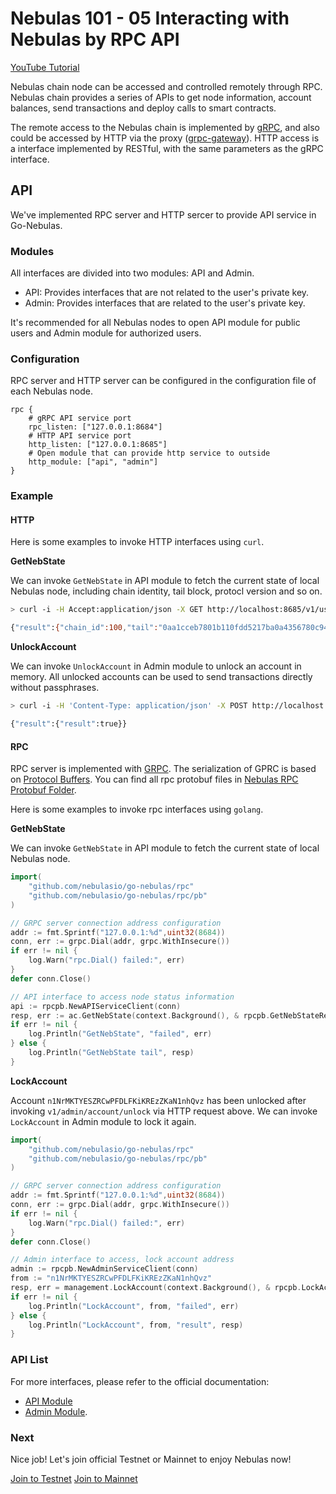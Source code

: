 # Nebulas 101 - 05 Interacting with Nebulas by RPC API

[YouTube Tutorial](https://www.youtube.com/watch?v=to3tkwFjVXo)

Nebulas chain node can be accessed and controlled remotely through RPC. Nebulas chain provides a series of APIs to get node information, account balances, send transactions and deploy calls to smart contracts.

The remote access to the Nebulas chain is implemented by [gRPC](https://grpc.io), and also could be accessed by HTTP via the proxy \([grpc-gateway](https://github.com/grpc-ecosystem/grpc-gateway)\). HTTP access is a interface implemented by RESTful, with the same parameters as the gRPC interface.

## API

We've implemented RPC server and HTTP sercer to provide API service in Go-Nebulas.

### Modules

All interfaces are divided into two modules: API and Admin.

* API: Provides interfaces that are not related to the user's private key.
* Admin: Provides interfaces that are related to the user's private key.

It's recommended for all Nebulas nodes to open API module for public users and Admin module for authorized users.

### Configuration

RPC server and HTTP server can be configured in the configuration file of each Nebulas node.

```text
rpc {
    # gRPC API service port
    rpc_listen: ["127.0.0.1:8684"]
    # HTTP API service port
    http_listen: ["127.0.0.1:8685"]
    # Open module that can provide http service to outside
    http_module: ["api", "admin"]
}
```

### Example

#### HTTP

Here is some examples to invoke HTTP interfaces using `curl`.

**GetNebState**

We can invoke `GetNebState` in API module to fetch the current state of local Nebulas node, including chain identity, tail block, protocl version and so on.

```bash
> curl -i -H Accept:application/json -X GET http://localhost:8685/v1/user/nebstate

{"result":{"chain_id":100,"tail":"0aa1cceb7801b110fdd5217ba0a4356780c940133924d1c1a4eb60336934dab1","lib":"0000000000000000000000000000000000000000000000000000000000000000","height":"479","protocol_version":"/neb/1.0.0","synchronized":false,"version":"0.7.0"}}
```

**UnlockAccount**

We can invoke `UnlockAccount` in Admin module to unlock an account in memory. All unlocked accounts can be used to send transactions directly without passphrases.

```bash
> curl -i -H 'Content-Type: application/json' -X POST http://localhost:8685/v1/admin/account/unlock -d '{"address":"n1NrMKTYESZRCwPFDLFKiKREzZKaN1nhQvz", "passphrase": "passphrase"}'

{"result":{"result":true}}
```

#### RPC

RPC server is implemented with [GRPC](https://grpc.io/). The serialization of GPRC is based on [Protocol Buffers](https://github.com/google/protobuf). You can find all rpc protobuf files in [Nebulas RPC Protobuf Folder](https://github.com/nebulasio/go-nebulas/tree/develop/rpc/pb).

Here is some examples to invoke rpc interfaces using `golang`.

**GetNebState**

We can invoke `GetNebState` in API module to fetch the current state of local Nebulas node.

```go
import(
    "github.com/nebulasio/go-nebulas/rpc"
    "github.com/nebulasio/go-nebulas/rpc/pb"
)

// GRPC server connection address configuration
addr := fmt.Sprintf("127.0.0.1:%d",uint32(8684))
conn, err := grpc.Dial(addr, grpc.WithInsecure())
if err != nil {
    log.Warn("rpc.Dial() failed:", err)
}
defer conn.Close()

// API interface to access node status information
api := rpcpb.NewAPIServiceClient(conn)
resp, err := ac.GetNebState(context.Background(), & rpcpb.GetNebStateRequest {})
if err != nil {
    log.Println("GetNebState", "failed", err)
} else {
    log.Println("GetNebState tail", resp)
}
```

**LockAccount**

Account `n1NrMKTYESZRCwPFDLFKiKREzZKaN1nhQvz` has been unlocked after invoking `v1/admin/account/unlock` via HTTP request above. We can invoke `LockAccount` in Admin module to lock it again.

```go
import(
    "github.com/nebulasio/go-nebulas/rpc"
    "github.com/nebulasio/go-nebulas/rpc/pb"
)

// GRPC server connection address configuration
addr := fmt.Sprintf("127.0.0.1:%d",uint32(8684))
conn, err := grpc.Dial(addr, grpc.WithInsecure())
if err != nil {
    log.Warn("rpc.Dial() failed:", err)
}
defer conn.Close()

// Admin interface to access, lock account address
admin := rpcpb.NewAdminServiceClient(conn)
from := "n1NrMKTYESZRCwPFDLFKiKREzZKaN1nhQvz"
resp, err = management.LockAccount(context.Background(), & rpcpb.LockAccountRequest {Address: from})
if err != nil {
    log.Println("LockAccount", from, "failed", err)
} else {
    log.Println("LockAccount", from, "result", resp)
}
```

### API List

For more interfaces, please refer to the official documentation:

* [API Module](../../dapp-development/rpc/rpc/rpc.md)
* [Admin Module](../../dapp-development/rpc/rpc/rpc_admin.md).

### Next

Nice job! Let's join official Testnet or Mainnet to enjoy Nebulas now!

[Join to Testnet](../../dapp-development/rpc/testnet.md) [Join to Mainnet](../../dapp-development/rpc/mainnet.md)

